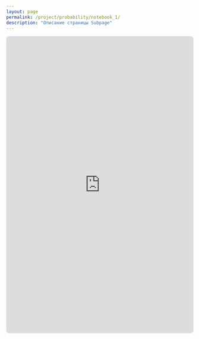 ```yaml
---
layout: page
permalink: /project/probability/notebook_1/
description: "Описание страницы Subpage"
---
```


<iframe 
  src="https://github.com/Mikrobic/ai_mephi/blob/main/pages/probability/jupyter/НаивныйБайес.html" 
  width="100%" 
  height="800"
  style="border: 1px solid #ddd; border-radius: 8px;"
  frameborder="0">
</iframe>